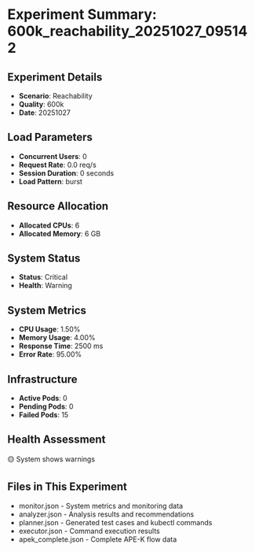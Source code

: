 # Experiment Summary: 600k_reachability_20251027_095142

## Experiment Details
- **Scenario**: Reachability
- **Quality**: 600k
- **Date**: 20251027

## Load Parameters
- **Concurrent Users**: 0
- **Request Rate**: 0.0 req/s
- **Session Duration**: 0 seconds
- **Load Pattern**: burst

## Resource Allocation
- **Allocated CPUs**: 6
- **Allocated Memory**: 6 GB

## System Status
- **Status**: Critical
- **Health**: Warning

## System Metrics
- **CPU Usage**: 1.50%
- **Memory Usage**: 4.00%
- **Response Time**: 2500 ms
- **Error Rate**: 95.00%

## Infrastructure
- **Active Pods**: 0
- **Pending Pods**: 0
- **Failed Pods**: 15

## Health Assessment
🟡 System shows warnings

## Files in This Experiment
- monitor.json - System metrics and monitoring data
- analyzer.json - Analysis results and recommendations
- planner.json - Generated test cases and kubectl commands
- executor.json - Command execution results
- apek_complete.json - Complete APE-K flow data
